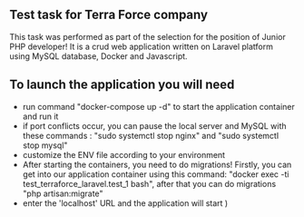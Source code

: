 ## Test task for Terra Force company

This task was performed as part of the selection for the position of Junior PHP developer! It is a crud web application written on Laravel platform using MySQL database, Docker and Javascript.

## To launch the application you will need
- run command "docker-compose up -d" to start the application container and run it
- if port conflicts occur, you can pause the local server and MySQL with these commands :
    "sudo systemctl stop nginx" and "sudo systemctl stop mysql" 
- customize the ENV file according to your environment
- After starting the containers, you need to do migrations! Firstly, you can get into our application container using this command:
 "docker exec -ti test_terraforce_laravel.test_1 bash", after that you can do migrations "php artisan:migrate"
- enter the 'localhost' URL and the application will start )

